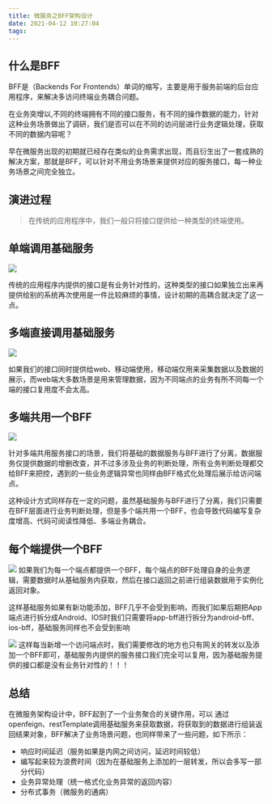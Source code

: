 ```yaml
---
title: 微服务之BFF架构设计
date: 2021-04-12 10:27:04
tags:
---
```

## 什么是BFF
BFF是（Backends For Frontends）单词的缩写，主要是用于服务前端的后台应用程序，来解决多访问终端业务耦合问题。

在业务突增以,不同的终端拥有不同的接口服务，有不同的操作数据的能力，针对这种业务场景做出了调研，我们是否可以在不同的访问层进行业务逻辑处理，获取不同的数据内容呢？

早在微服务出现的初期就已经存在类似的业务需求出现，而且衍生出了一套成熟的解决方案，那就是BFF，可以针对不用业务场景来提供对应的服务接口，每一种业务场景之间完全独立。

## 演进过程

> 在传统的应用程序中，我们一般只将接口提供给一种类型的终端使用。

## 单端调用基础服务

![](/img/newimg/008eGmZEgy1gpgr5zoorpj30k707x74l.jpg)

传统的应用程序内提供的接口是有业务针对性的，这种类型的接口如果独立出来再提供给别的系统再次使用是一件比较麻烦的事情，设计初期的高耦合就决定了这一点。

## 多端直接调用基础服务

![](/img/newimg/008eGmZEgy1gpgr6hjfx6j30ko087q3u.jpg)

如果我们的接口同时提供给web、移动端使用，移动端仅用来采集数据以及数据的展示，而web端大多数场景是用来管理数据，因为不同端点的业务有所不同每一个端的接口复用度不会太高。

## 多端共用一个BFF
![](/img/newimg/008eGmZEgy1gpgr7559nij30m508uq3y.jpg)

针对多端共用服务接口的场景，我们将基础的数据服务与BFF进行了分离，数据服务仅提供数据的增删改查，并不过多涉及业务的判断处理，所有业务判断处理都交给BFF来把控，遇到的一些业务逻辑异常也同样由BFF格式化处理后展示给访问端点。

这种设计方式同样存在一定的问题，虽然基础服务与BFF进行了分离，我们只需要在BFF层面进行业务判断处理，但是多个端共用一个BFF，也会导致代码编写复杂度增高、代码可阅读性降低、多端业务耦合。

## 每个端提供一个BFF
![](/img/newimg/008eGmZEgy1gpgr97oe0fj30m6095abb.jpg)
如果我们为每一个端点都提供一个BFF，每个端点的BFF处理自身的业务逻辑，需要数据时从基础服务内获取，然后在接口返回之前进行组装数据用于实例化返回对象。

这样基础服务如果有新功能添加，BFF几乎不会受到影响，而我们如果后期把App端点进行拆分成Android、IOS时我们只需要将app-bff进行拆分为android-bff、ios-bff，基础服务同样也不会受到影响

![](/img/newimg/008eGmZEgy1gpgr9lu1htj30m308jq4u.jpg)
这样每当新增一个访问端点时，我们需要修改的地方也只有网关的转发以及添加一个BFF即可，基础服务内提供的服务接口我们完全可以复用，因为基础服务提供的接口都是没有业务针对性的！！！

##  总结
在微服务架构设计中，BFF起到了一个业务聚合的关键作用，可以 通过openfeign、restTemplate调用基础服务来获取数据，将获取到的数据进行组装返回结果对象，BFF解决了业务场景问题，也同样带来了一些问题，如下所示：

- 响应时间延迟（服务如果是内网之间访问，延迟时间较低）
- 编写起来较为浪费时间（因为在基础服务上添加的一层转发，所以会多写一部分代码）
- 业务异常处理（统一格式化业务异常的返回内容）
- 分布式事务（微服务的通病）